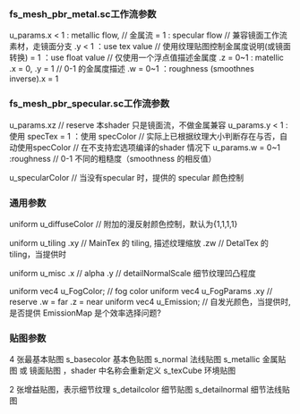 

### fs_mesh_pbr_metal.sc工作流参数
u_params.x  < 1   : metallic flow,            // 金属流
            = 1   : specular flow             // 兼容镜面工作流素材，走镜面分支
        .y  < 1   ：use tex   value           // 使用纹理贴图控制金属度说明(或镜面转换)
		    = 1   ：use float value           // 仅使用一个浮点值描述金属度
		.z  = 0~1 : matellic  .x = 0, .y = 1  // 0-1 的金属度描述
		.w  = 0~1 ：roughness
		           (smoothnes inverse).x = 1

### fs_mesh_pbr_specular.sc工作流参数
u_params.xz                             // reserve 本shader 只是镜面流，不做金属兼容
u_params.y < 1 : 使用 specTex 
           = 1 ：使用 specColor         // 实际上已根据纹理大小判断存在与否，自动使用specColor
		   							    // 在不支持宏选项编译的shader 情况下
u_params.w = 0~1 :roughness   			// 0-1 不同的粗糙度（smoothness 的相反值）

u_specularColor   		  // 当没有specular 时，提供的 specular 颜色控制

### 通用参数
uniform u_diffuseColor    // 附加的漫反射颜色控制，默认为{1,1,1,1}

uniform u_tiling
   		.xy               // MainTex 的 tiling, 描述纹理缩放
   		.zw               // DetalTex 的 tiling，当提供时

uniform u_misc
   		.x                // alpha 
   		.y                // detailNormalScale 细节纹理凹凸程度

uniform vec4 u_FogColor;  // fog color 
uniform vec4 u_FogParams
       .xy                // reserve
       .w = far
	   .z = near 
uniform vec4 u_Emission;  // 自发光颜色，当提供时,是否提供 EmissionMap 是个效率选择问题?

### 贴图参数
4 张最基本贴图
s_basecolor     基本色贴图
s_normal        法线贴图
s_metallic      金属贴图 或 镜面贴图 ，shader 中名称会重新定义
s_texCube       环境贴图

2 张增益贴图，表示细节纹理
s_detailcolor    细节贴图
s_detailnormal   细节法线贴图

